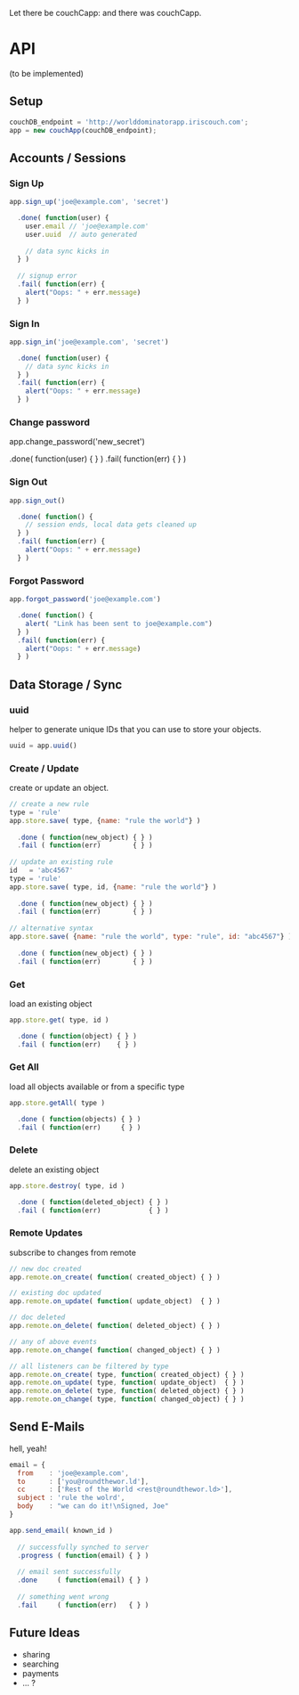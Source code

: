 Let there be couchCapp: and there was couchCapp.

API
===

(to be implemented)


Setup
-----

```javascript
couchDB_endpoint = 'http://worlddominatorapp.iriscouch.com';
app = new couchApp(couchDB_endpoint);
```


Accounts / Sessions
-------------------


### Sign Up

```javascript
app.sign_up('joe@example.com', 'secret')

  .done( function(user) {
    user.email // 'joe@example.com'
    user.uuid  // auto generated
    
    // data sync kicks in
  } ) 
  
  // signup error
  .fail( function(err) {
    alert("Oops: " + err.message)
  } ) 
```


### Sign In

```javascript
app.sign_in('joe@example.com', 'secret')

  .done( function(user) {
    // data sync kicks in
  } ) 
  .fail( function(err) {
    alert("Oops: " + err.message)
  } ) 
```

### Change password
app.change_password('new_secret')

  .done( function(user) { } ) 
  .fail( function(err)  { } )

### Sign Out

```javascript
app.sign_out()

  .done( function() {
    // session ends, local data gets cleaned up
  } ) 
  .fail( function(err) {
    alert("Oops: " + err.message)
  } ) 
```


### Forgot Password

```javascript
app.forgot_password('joe@example.com')

  .done( function() {
    alert( "Link has been sent to joe@example.com")
  } ) 
  .fail( function(err) {
    alert("Oops: " + err.message)
  } )
```


Data Storage / Sync
-------------------


### uuid

helper to generate unique IDs that you can use to store your objects.

```javascript
uuid = app.uuid()
```


### Create / Update

create or update an object.

```javascript
// create a new rule
type = 'rule'
app.store.save( type, {name: "rule the world"} )
  
  .done ( function(new_object) { } )
  .fail ( function(err)        { } )
  
// update an existing rule
id   = 'abc4567'
type = 'rule'
app.store.save( type, id, {name: "rule the world"} )
  
  .done ( function(new_object) { } )
  .fail ( function(err)        { } )
  
// alternative syntax
app.store.save( {name: "rule the world", type: "rule", id: "abc4567"} )
  
  .done ( function(new_object) { } )
  .fail ( function(err)        { } )
```


### Get

load an existing object

```javascript
app.store.get( type, id )

  .done ( function(object) { } )
  .fail ( function(err)    { } )
```


### Get All

load all objects available or from a specific type

```javascript
app.store.getAll( type )

  .done ( function(objects) { } )
  .fail ( function(err)     { } )
```


### Delete

delete an existing object

```javascript
app.store.destroy( type, id )

  .done ( function(deleted_object) { } )
  .fail ( function(err)            { } )
```


### Remote Updates

subscribe to changes from remote

```javascript
// new doc created
app.remote.on_create( function( created_object) { } )

// existing doc updated
app.remote.on_update( function( update_object)  { } )

// doc deleted
app.remote.on_delete( function( deleted_object) { } )

// any of above events
app.remote.on_change( function( changed_object) { } )

// all listeners can be filtered by type
app.remote.on_create( type, function( created_object) { } )
app.remote.on_update( type, function( update_object)  { } )
app.remote.on_delete( type, function( deleted_object) { } )
app.remote.on_change( type, function( changed_object) { } )
```


Send E-Mails
------------

hell, yeah!

```javascript
email = {
  from    : 'joe@example.com',
  to      : ['you@roundthewor.ld'],
  cc      : ['Rest of the World <rest@roundthewor.ld>'],
  subject : 'rule the wolrd',
  body    : "we can do it!\nSigned, Joe"
}

app.send_email( known_id )
  
  // successfully synched to server
  .progress ( function(email) { } )
  
  // email sent successfully
  .done     ( function(email) { } )
  
  // something went wrong
  .fail     ( function(err)   { } )
```


Future Ideas
------------

* sharing
* searching
* payments
* ... ?